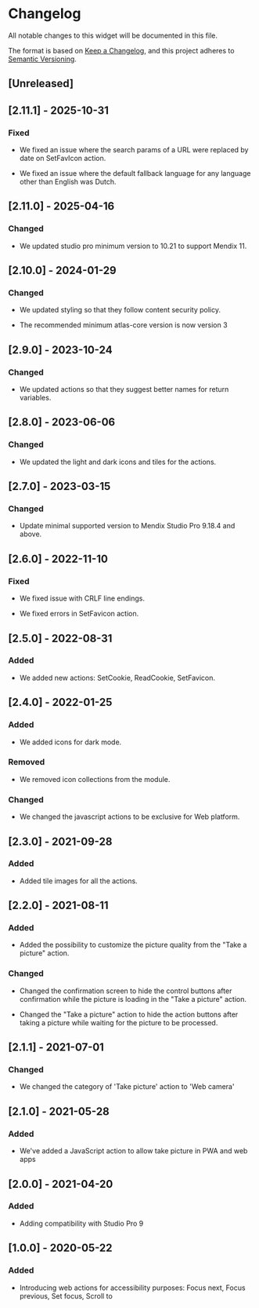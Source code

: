 # Changelog

All notable changes to this widget will be documented in this file.

The format is based on [Keep a Changelog](https://keepachangelog.com/en/1.0.0/), and this project adheres to [Semantic Versioning](https://semver.org/spec/v2.0.0.html).

## [Unreleased]

## [2.11.1] - 2025-10-31

### Fixed

- We fixed an issue where the search params of a URL were replaced by date on SetFavIcon action.

- We fixed an issue where the default fallback language for any language other than English was Dutch.

## [2.11.0] - 2025-04-16

### Changed

- We updated studio pro minimum version to 10.21 to support Mendix 11.

## [2.10.0] - 2024-01-29

### Changed

- We updated styling so that they follow content security policy.

- The recommended minimum atlas-core version is now version 3

## [2.9.0] - 2023-10-24

### Changed

- We updated actions so that they suggest better names for return variables.

## [2.8.0] - 2023-06-06

### Changed

- We updated the light and dark icons and tiles for the actions.

## [2.7.0] - 2023-03-15

### Changed

- Update minimal supported version to Mendix Studio Pro 9.18.4 and above.

## [2.6.0] - 2022-11-10

### Fixed

- We fixed issue with CRLF line endings.

- We fixed errors in SetFavicon action.

## [2.5.0] - 2022-08-31

### Added

- We added new actions: SetCookie, ReadCookie, SetFavicon.

## [2.4.0] - 2022-01-25

### Added

- We added icons for dark mode.

### Removed

- We removed icon collections from the module.

### Changed

- We changed the javascript actions to be exclusive for Web platform.

## [2.3.0] - 2021-09-28

### Added

- Added tile images for all the actions.

## [2.2.0] - 2021-08-11

### Added

- Added the possibility to customize the picture quality from the "Take a picture" action.

### Changed

- Changed the confirmation screen to hide the control buttons after confirmation while the picture is loading in the "Take a picture" action.

- Changed the "Take a picture" action to hide the action buttons after taking a picture while waiting for the picture to be processed.

## [2.1.1] - 2021-07-01

### Changed

- We changed the category of 'Take picture' action to 'Web camera'

## [2.1.0] - 2021-05-28

### Added

- We've added a JavaScript action to allow take picture in PWA and web apps

## [2.0.0] - 2021-04-20

### Added

- Adding compatibility with Studio Pro 9

## [1.0.0] - 2020-05-22

### Added

- Introducing web actions for accessibility purposes: Focus next, Focus previous, Set focus, Scroll to
